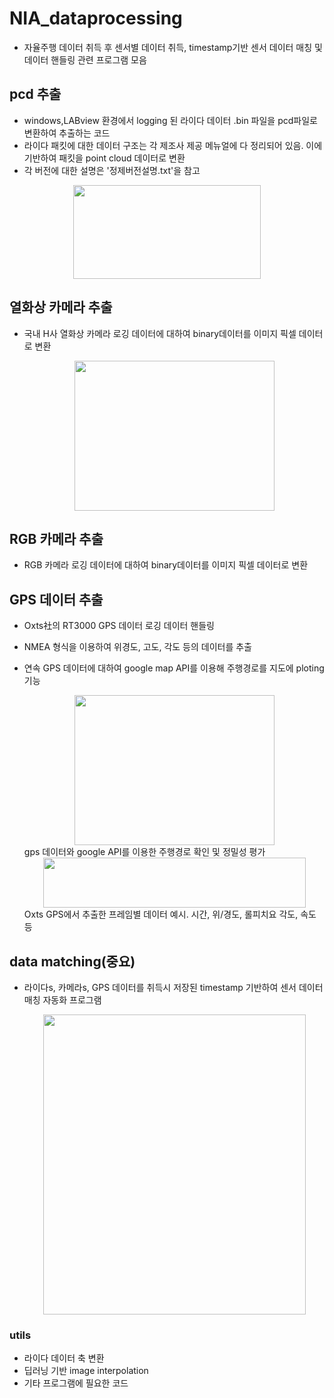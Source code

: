 # NIA_dataprocessing
 * 자율주행 데이터 취득 후 센서별 데이터 취득, timestamp기반 센서 데이터 매칭 및 데이터 핸들링 관련 프로그램 모음

## pcd 추출
- windows,LABview 환경에서 logging 된 라이다 데이터 .bin 파일을 pcd파일로 변환하여 추출하는 코드
- 라이다 패킷에 대한 데이터 구조는 각 제조사 제공 메뉴얼에 다 정리되어 있음. 이에 기반하여 패킷을 point cloud 데이터로 변환
- 각 버전에 대한 설명은 '정제버전설명.txt'을 참고

<center><img src="https://github.com/lucas-korea/adas_sensor_project/assets/57425658/f3321f6d-7d9b-4e5c-a46d-77c36a9f0dd9" width="300" height="150"></center>  

## 열화상 카메라 추출
 - 국내 H사 열화상 카메라 로깅 데이터에 대하여 binary데이터를 이미지 픽셀 데이터로 변환

    <center><img src="https://github.com/lucas-korea/adas_sensor_project/assets/57425658/fdc68c15-e415-49fc-9844-f6fcab129841" width="320" height="240"></center>  



## RGB 카메라 추출
 - RGB 카메라 로깅 데이터에 대하여 binary데이터를 이미지 픽셀 데이터로 변환
## GPS 데이터 추출
 - Oxts社의 RT3000 GPS 데이터 로깅 데이터 핸들링
 - NMEA 형식을 이용하여 위경도, 고도, 각도 등의 데이터를 추출
 - 연속 GPS 데이터에 대하여 google map API를 이용해 주행경로를 지도에 ploting 기능
   
   <center><img src="https://github.com/lucas-korea/adas_sensor_project/assets/57425658/11499015-e5d8-4a53-819b-78a72bc66177" width="320" height="240"></center>  
   gps 데이터와 google API를 이용한 주행경로 확인 및 정밀성 평가

   <center><img src="https://github.com/lucas-korea/adas_sensor_project/assets/57425658/fa499ca4-7b0b-491e-989f-b48df6429c34" width="420" height="80"></center>  
   Oxts GPS에서 추출한 프레임별 데이터 예시. 시간, 위/경도, 롤피치요 각도, 속도 등

## data matching(중요)
 - 라이다s, 카메라s, GPS 데이터를 취득시 저장된 timestamp 기반하여 센서 데이터 매칭 자동화 프로그램  

   <center><img src="https://github.com/lucas-korea/adas_sensor_project/assets/57425658/45479d2e-b01a-439d-b2c2-8d6f1562bb3f" width="420" height="480"></center>  

### utils
 - 라이다 데이터 축 변환
 - 딥러닝 기반 image interpolation
 - 기타 프로그램에 필요한 코드

